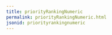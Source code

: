 ```yaml
---
title: priorityRankingNumeric
permalink: priorityRankingNumeric.html
jsonid: priorityrankingnumeric
---
```

